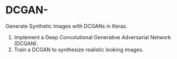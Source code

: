 # DCGAN-
Generate Synthetic Images with DCGANs in Keras.

<ol>
    <li>Implement a Deep Convolutional Generative Adversarial Network (DCGAN).</li>
    <li>Train a DCGAN to synthesize realistic looking images.</li>
<ol>

